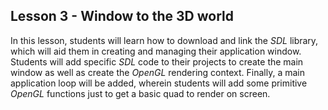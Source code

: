 ## Lesson 3 - Window to the 3D world

In this lesson, students will learn how to download and link the <i>SDL</i> library, which will aid them in creating and managing their application window. Students will add specific <i>SDL</i> code to their projects to create the main window as well as create the <i>OpenGL</i> rendering context. Finally, a main application loop will be added, wherein students will add some primitive <i>OpenGL</i> functions just to get a basic quad to render on screen.
